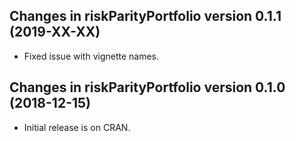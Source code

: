 ## Changes in riskParityPortfolio version 0.1.1 (2019-XX-XX)

* Fixed issue with vignette names.


## Changes in riskParityPortfolio version 0.1.0 (2018-12-15)

* Initial release is on CRAN.
